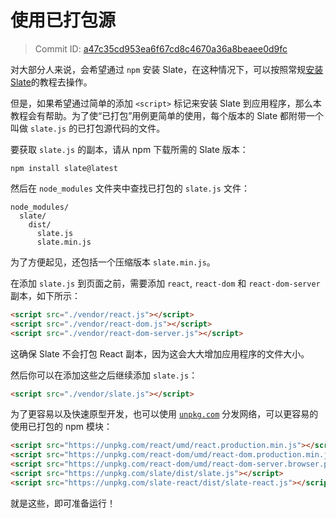 # 使用已打包源

> Commit ID: [a47c35cd953ea6f67cd8c4670a36a8beaee0d9fc](https://github.com/ianstormtaylor/slate/blob/main/docs/walkthroughs/xx-using-the-bundled-source.md)

对大部分人来说，会希望通过 `npm` 安装 Slate，在这种情况下，可以按照常规[安装 Slate](01-installing-slate.md)的教程去操作。

但是，如果希望通过简单的添加 `<script>` 标记来安装 Slate 到应用程序，那么本教程会有帮助。为了使“已打包”用例更简单的使用，每个版本的 Slate 都附带一个叫做 `slate.js` 的已打包源代码的文件。

要获取 `slate.js` 的副本，请从 npm 下载所需的 Slate 版本：

```text
npm install slate@latest
```

然后在 `node_modules` 文件夹中查找已打包的 `slate.js` 文件：

```text
node_modules/
  slate/
    dist/
      slate.js
      slate.min.js
```

为了方便起见，还包括一个压缩版本 `slate.min.js`。

在添加 `slate.js` 到页面之前，需要添加 `react`, `react-dom` 和 `react-dom-server` 副本，如下所示：

```html
<script src="./vendor/react.js"></script>
<script src="./vendor/react-dom.js"></script>
<script src="./vendor/react-dom-server.js"></script>
```

这确保 Slate 不会打包 React 副本，因为这会大大增加应用程序的文件大小。

然后你可以在添加这些之后继续添加 `slate.js`：

```html
<script src="./vendor/slate.js"></script>
```

为了更容易以及快速原型开发，也可以使用 [`unpkg.com`](https://unpkg.com/#/) 分发网络，可以更容易的使用已打包的 npm 模块：

```html
<script src="https://unpkg.com/react/umd/react.production.min.js"></script>
<script src="https://unpkg.com/react-dom/umd/react-dom.production.min.js"></script>
<script src="https://unpkg.com/react-dom/umd/react-dom-server.browser.production.min.js"></script>
<script src="https://unpkg.com/slate/dist/slate.js"></script>
<script src="https://unpkg.com/slate-react/dist/slate-react.js"></script>
```

就是这些，即可准备运行！
